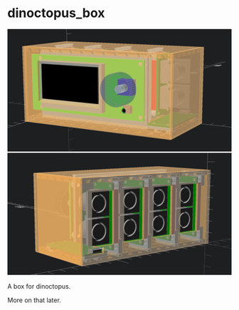 # dinoctopus_box


![Front](front_angled.png)
![Back](back_angled.png)


A box for dinoctopus.

More on that later.

